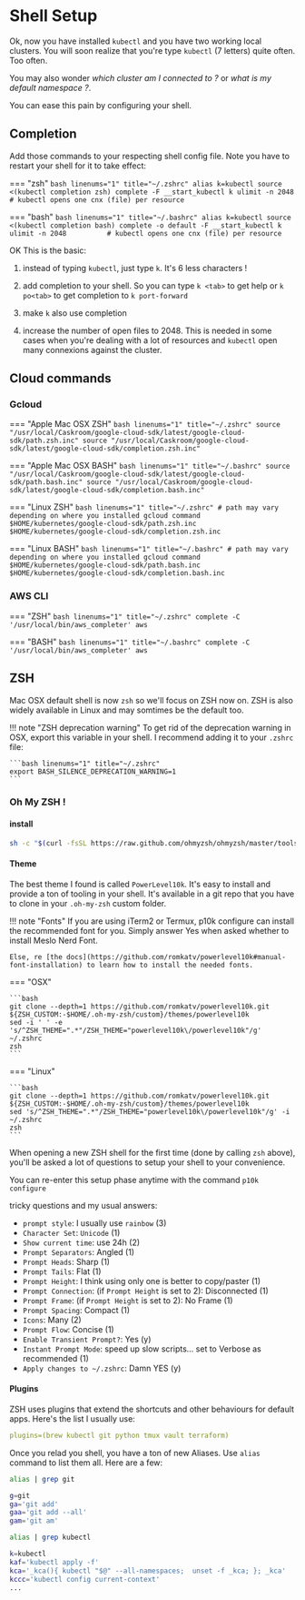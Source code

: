 # Shell Setup

Ok, now you have installed `kubectl` and you have two working local clusters. You will soon realize that you're type `kubectl` (7 letters) quite often. Too often.

You may also wonder *which cluster am I connected to ?* or *what is my default namespace ?*.

You can ease this pain by configuring your shell. 


## Completion

Add those commands to your respecting shell config file. Note you have to restart your shell for it to take effect:

=== "zsh"
    ```bash linenums="1" title="~/.zshrc"
    alias k=kubectl
    source <(kubectl completion zsh)
    complete -F __start_kubectl k
    ulimit -n 2048          # kubectl opens one cnx (file) per resource
    ```

=== "bash"
    ```bash linenums="1" title="~/.bashrc"
    alias k=kubectl
    source <(kubectl completion bash)
    complete -o default -F __start_kubectl k
    ulimit -n 2048          # kubectl opens one cnx (file) per resource
    ```

OK This is the basic:

1) instead of typing `kubectl`, just type `k`. It's 6 less characters !

2) add completion to your shell. So you can type `k <tab>` to get help or `k po<tab>` to get completion to `k port-forward`

3) make `k` also use completion

4) increase the number of open files to 2048. This is needed in some cases when you're dealing with a lot of resources and `kubectl` open many connexions against the cluster.

## Cloud commands

### Gcloud

=== "Apple Mac OSX ZSH"
    ```bash linenums="1" title="~/.zshrc"
    source "/usr/local/Caskroom/google-cloud-sdk/latest/google-cloud-sdk/path.zsh.inc"
    source "/usr/local/Caskroom/google-cloud-sdk/latest/google-cloud-sdk/completion.zsh.inc"
    ```

=== "Apple Mac OSX BASH"
    ```bash linenums="1" title="~/.bashrc"
    source "/usr/local/Caskroom/google-cloud-sdk/latest/google-cloud-sdk/path.bash.inc"
    source "/usr/local/Caskroom/google-cloud-sdk/latest/google-cloud-sdk/completion.bash.inc"
    ```

=== "Linux ZSH"
    ```bash linenums="1" title="~/.zshrc"
    # path may vary depending on where you installed gcloud command
    $HOME/kubernetes/google-cloud-sdk/path.zsh.inc
    $HOME/kubernetes/google-cloud-sdk/completion.zsh.inc
    ```

=== "Linux BASH"
    ```bash linenums="1" title="~/.bashrc"
    # path may vary depending on where you installed gcloud command
    $HOME/kubernetes/google-cloud-sdk/path.bash.inc
    $HOME/kubernetes/google-cloud-sdk/completion.bash.inc
    ```

### AWS CLI

=== "ZSH"
    ```bash linenums="1" title="~/.zshrc"
    complete -C '/usr/local/bin/aws_completer' aws
    ```

=== "BASH"
    ```bash linenums="1" title="~/.bashrc"
    complete -C '/usr/local/bin/aws_completer' aws
    ```

## ZSH

Mac OSX default shell is now `zsh` so we'll focus on ZSH now on. ZSH is also widely available in Linux and may somtimes be the default too.

!!! note "ZSH deprecation warning"
    To get rid of the deprecation warning in OSX, export this variable in your shell. I recommend adding it to your `.zshrc` file:

    ```bash linenums="1" title="~/.zshrc"
    export BASH_SILENCE_DEPRECATION_WARNING=1
    ```
### Oh My ZSH !

#### install

```bash
sh -c "$(curl -fsSL https://raw.github.com/ohmyzsh/ohmyzsh/master/tools/install.sh)"
```

#### Theme

The best theme I found is called `PowerLevel10k`. It's easy to install and provide a ton of tooling in your shell. It's available in a git repo that you have to clone in your `.oh-my-zsh` custom folder.

!!! note "Fonts"
    If you are using iTerm2 or Termux, p10k configure can install the recommended font for you. Simply answer Yes when asked whether to install Meslo Nerd Font.

    Else, re [the docs](https://github.com/romkatv/powerlevel10k#manual-font-installation) to learn how to install the needed fonts.

=== "OSX"

    ```bash
    git clone --depth=1 https://github.com/romkatv/powerlevel10k.git ${ZSH_CUSTOM:-$HOME/.oh-my-zsh/custom}/themes/powerlevel10k
    sed -i ' ' -e 's/^ZSH_THEME=".*"/ZSH_THEME="powerlevel10k\/powerlevel10k"/g'  ~/.zshrc
    zsh
    ```

=== "Linux"

    ```bash
    git clone --depth=1 https://github.com/romkatv/powerlevel10k.git ${ZSH_CUSTOM:-$HOME/.oh-my-zsh/custom}/themes/powerlevel10k
    sed 's/^ZSH_THEME=".*"/ZSH_THEME="powerlevel10k\/powerlevel10k"/g' -i ~/.zshrc
    zsh
    ```

When opening a new ZSH shell for the first time (done by calling `zsh` above), you'll be asked a lot of questions to setup your shell to your convenience.

You can re-enter this setup phase anytime with the command `p10k configure`

tricky questions and my usual answers:

- `prompt style`: I usually use `rainbow` (3)
- `Character Set`: `Unicode` (1)
- `Show current time`: use 24h (2)
- `Prompt Separators`: Angled (1)
- `Prompt Heads`: Sharp (1)
- `Prompt Tails`: Flat (1)
- `Prompt Height`: I think using only one is better to copy/paster (1)
- `Prompt Connection`: (if `Prompt Height` is set to 2): Disconnected (1)
- `Prompt Frame`: (if `Prompt Height` is set to 2): No Frame (1)
- `Prompt Spacing`: Compact (1)
- `Icons`: Many (2)
- `Prompt Flow`: Concise (1)
- `Enable Transient Prompt?`: Yes (y)
- `Instant Prompt Mode`: speed up slow scripts... set to Verbose as recommended (1)
- `Apply changes to ~/.zshrc`: Damn YES (y)

#### Plugins

ZSH uses plugins that extend the shortcuts and other behaviours for default apps. Here's the list I usually use:

```yaml
plugins=(brew kubectl git python tmux vault terraform)
```

Once you relad you shell, you have a ton of new Aliases. Use `alias` command to list them all. Here are a few:

```bash
alias | grep git

g=git
ga='git add'
gaa='git add --all'
gam='git am'

alias | grep kubectl

k=kubectl
kaf='kubectl apply -f'
kca='_kca(){ kubectl "$@" --all-namespaces;  unset -f _kca; }; _kca'
kccc='kubectl config current-context'
...
```